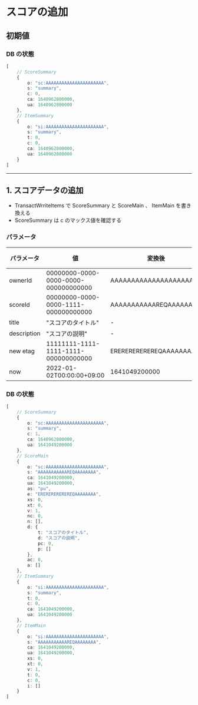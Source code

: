 # スコアの追加

## 初期値

### DB の状態

```typescript
[
    // ScoreSummary
    {
        o: "sc:AAAAAAAAAAAAAAAAAAAAAA",
        s: "summary",
        c: 0,
        ca: 1640962800000,
        ua: 1640962800000
    },
    // ItemSummary
    {
        o: "si:AAAAAAAAAAAAAAAAAAAAAA",
        s: "summary",
        t: 0,
        c: 0,
        ca: 1640962800000,
        ua: 1640962800000
    }
]
```

--------------------------------------------------------------------------------

## 1. スコアデータの追加

- TransactWrriteItems で ScoreSummary と ScoreMain 、 ItemMain を書き換える
- ScoreSummary は c のマックス値を確認する

### パラメータ

| パラメータ  | 値                                   | 変換後                 | 備考 |
| ----------- | ------------------------------------ | ---------------------- | ---- |
| ownerId     | 00000000-0000-0000-0000-000000000000 | AAAAAAAAAAAAAAAAAAAAAA |      |
| scoreId     | 00000000-0000-0000-1111-000000000000 | AAAAAAAAAAAREQAAAAAAAA |      |
| title       | "スコアのタイトル"                   | -                      |      |
| description | "スコアの説明"                       | -                      |      |
| new etag    | 11111111-1111-1111-1111-000000000000 | EREREREREREREQAAAAAAAA |      |
| now         | 2022-01-02T00:00:00+09:00            | 1641049200000          |      |

### DB の状態

```typescript
[
    // ScoreSummary
    {
        o: "sc:AAAAAAAAAAAAAAAAAAAAAA",
        s: "summary",
        c: 1,
        ca: 1640962800000,
        ua: 1641049200000
    },
    // ScoreMain
    {
        o: "sc:AAAAAAAAAAAAAAAAAAAAAA",
        s: "AAAAAAAAAAAREQAAAAAAAA",
        ca: 1641049200000,
        ua: 1641049200000,
        as: "pu",
        e: "EREREREREREREQAAAAAAAA",
        xs: 0,
        xt: 0,
        v: 1,
        nc: 0,
        n: [],
        d: {
            t: "スコアのタイトル",
            d: "スコアの説明",
            pc: 0,
            p: []
        },
        ac: 0,
        a: []
    },
    // ItemSummary
    {
        o: "si:AAAAAAAAAAAAAAAAAAAAAA",
        s: "summary",
        t: 0,
        c: 0,
        ca: 1641049200000,
        ua: 1641049200000
    },
    // ItemMain
    {
        o: "si:AAAAAAAAAAAAAAAAAAAAAA",
        s: "AAAAAAAAAAAREQAAAAAAAA",
        ca: 1641049200000,
        ua: 1641049200000,
        xs: 0,
        xt: 0,
        v: 1,
        t: 0,
        c: 0,
        i: []
    }
]

```
